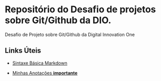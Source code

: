 # Repositório do Desafio de projetos sobre Git/Github da DIO.
Desafio de Projeto sobre Git/Github da Digital Innovation One

## Links Úteis
- [Sintaxe Básica Markdown](https://www.markdownguide.org/basic-syntax/)

- [Minhas Anotações **importante**](https://github.com/MatheusKeshin/dio-desafio-github-primeiro-repositorio/blob/a26cc664b49d7ac621221ecfb0dd5856455e7bf8/Curso%20de%20Git%20e%20Github/Anota%C3%A7%C3%B5es.md)
